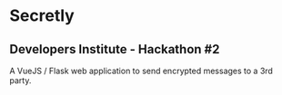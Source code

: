 # Secretly
## Developers Institute - Hackathon #2
A VueJS / Flask web application to send encrypted messages to a 3rd party.
